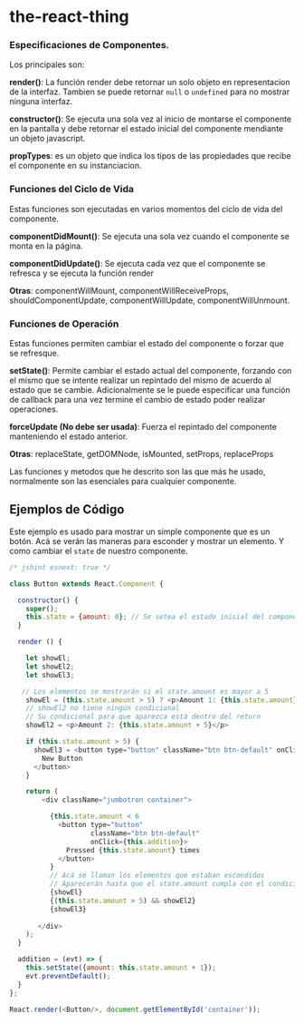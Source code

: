 # the-react-thing

### Especificaciones de Componentes.

Los principales son:

**render()**: La función render debe retornar un solo objeto en representacion de la interfaz. Tambien se puede retornar `null` o `undefined` para no mostrar ninguna interfaz.

**constructor()**: Se ejecuta una sola vez al inicio de montarse el componente en la pantalla y debe retornar el estado inicial del componente mendiante un objeto javascript.

**propTypes**: es un objeto que indica los tipos de las propiedades que recibe el componente en su instanciacion.

### Funciones del Ciclo de Vida

Estas funciones son ejecutadas en varios momentos del ciclo de vida del componente.

**componentDidMount()**: Se ejecuta una sola vez cuando el componente se monta en la página.

**componentDidUpdate()**: Se ejecuta cada vez que el componente se refresca y se ejecuta la función render

**Otras**: componentWillMount, componentWillReceiveProps, shouldComponentUpdate, componentWillUpdate, componentWillUnmount.

### Funciones de Operación

Estas funciones permiten cambiar el estado del componente o forzar que se refresque.

**setState()**: Permite cambiar el estado actual del componente, forzando con el mismo que se intente realizar un repintado del mismo de acuerdo al estado que se cambie. Adicionalmente se le puede especificar una función de callback para una vez termine el cambio de estado poder realizar operaciones.

**forceUpdate (No debe ser usada)**: Fuerza el repintado del componente manteniendo el estado anterior.

**Otras**: replaceState, getDOMNode, isMounted, setProps, replaceProps

Las funciones y metodos que he descrito son las que más he usado, normalmente son las esenciales para cualquier componente.

## Ejemplos de Código

Este ejemplo es usado para mostrar un simple componente que es un botón.
Acá se verán las maneras para esconder y mostrar un elemento. Y como cambiar el `state` de nuestro componente.

```javascript
/* jshint esnext: true */

class Button extends React.Component {

  constructor() {
    super();
    this.state = {amount: 0}; // Se setea el estado inicial del componente
  }

  render () {

    let showEl;
    let showEl2;
    let showEl3;

   // Los elementos se mostrarán si el state.amount es mayor a 5
    showEl = (this.state.amount > 5) ? <p>Amount 1: {this.state.amount}</p> : null;
    // showEl2 no tiene ningún condicional
    // Su condicional para que aparezca está dentro del return
    showEl2 = <p>Amount 2: {this.state.amount + 5}</p>

    if (this.state.amount > 5) {
      showEl3 = <button type="button" className="btn btn-default" onClick={this.addition}>
        New Button
      </button>
    }

    return (
        <div className="jumbotron container">

          {this.state.amount < 6
            <button type="button"
                    className="btn btn-default"
                    onClick={this.addition}>
              Pressed {this.state.amount} times
            </button>
          }
          // Acá se llaman los elementos que estaban escondidos
          // Aparecerán hasta que el state.amount cumpla con el condicional
          {showEl}
          {(this.state.amount > 5) && showEl2}
          {showEl3}
          
       </div>
    );
  }

  addition = (evt) => {
    this.setState({amount: this.state.amount + 1});
    evt.preventDefault();
  }
};

React.render(<Button/>, document.getElementById('container'));
```
